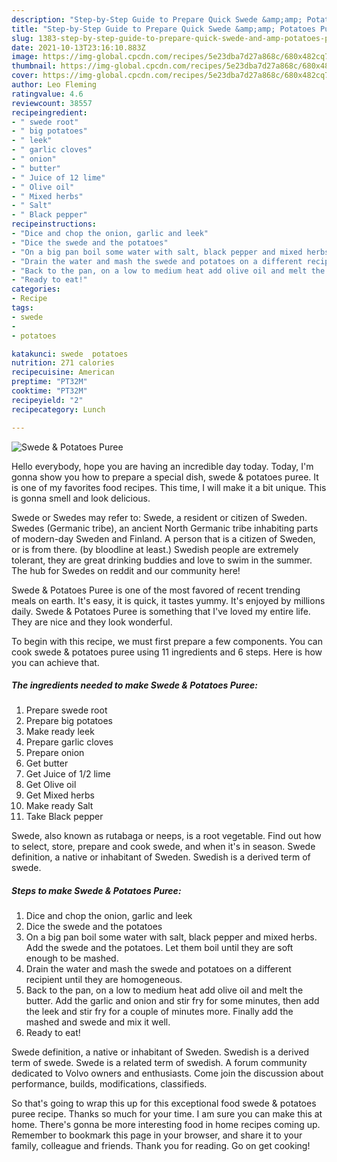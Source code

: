```yaml
---
description: "Step-by-Step Guide to Prepare Quick Swede &amp;amp; Potatoes Puree"
title: "Step-by-Step Guide to Prepare Quick Swede &amp;amp; Potatoes Puree"
slug: 1383-step-by-step-guide-to-prepare-quick-swede-and-amp-potatoes-puree
date: 2021-10-13T23:16:10.883Z
image: https://img-global.cpcdn.com/recipes/5e23dba7d27a868c/680x482cq70/swede-potatoes-puree-recipe-main-photo.jpg
thumbnail: https://img-global.cpcdn.com/recipes/5e23dba7d27a868c/680x482cq70/swede-potatoes-puree-recipe-main-photo.jpg
cover: https://img-global.cpcdn.com/recipes/5e23dba7d27a868c/680x482cq70/swede-potatoes-puree-recipe-main-photo.jpg
author: Leo Fleming
ratingvalue: 4.6
reviewcount: 38557
recipeingredient:
- " swede root"
- " big potatoes"
- " leek"
- " garlic cloves"
- " onion"
- " butter"
- " Juice of 12 lime"
- " Olive oil"
- " Mixed herbs"
- " Salt"
- " Black pepper"
recipeinstructions:
- "Dice and chop the onion, garlic and leek"
- "Dice the swede and the potatoes"
- "On a big pan boil some water with salt, black pepper and mixed herbs. Add the swede and the potatoes. Let them boil until they are soft enough to be mashed."
- "Drain the water and mash the swede and potatoes on a different recipient until they are homogeneous."
- "Back to the pan, on a low to medium heat add olive oil and melt the butter. Add the garlic and onion and stir fry for some minutes, then add the leek and stir fry for a couple of minutes more. Finally add the mashed and swede and mix it well."
- "Ready to eat!"
categories:
- Recipe
tags:
- swede
- 
- potatoes

katakunci: swede  potatoes 
nutrition: 271 calories
recipecuisine: American
preptime: "PT32M"
cooktime: "PT32M"
recipeyield: "2"
recipecategory: Lunch

---
```



![Swede &amp; Potatoes Puree](https://img-global.cpcdn.com/recipes/5e23dba7d27a868c/680x482cq70/swede-potatoes-puree-recipe-main-photo.jpg)

Hello everybody, hope you are having an incredible day today. Today, I'm gonna show you how to prepare a special dish, swede &amp; potatoes puree. It is one of my favorites food recipes. This time, I will make it a bit unique. This is gonna smell and look delicious.

Swede or Swedes may refer to: Swede, a resident or citizen of Sweden. Swedes (Germanic tribe), an ancient North Germanic tribe inhabiting parts of modern-day Sweden and Finland. A person that is a citizen of Sweden, or is from there. (by bloodline at least.) Swedish people are extremely tolerant, they are great drinking buddies and love to swim in the summer. The hub for Swedes on reddit and our community here!

Swede &amp; Potatoes Puree is one of the most favored of recent trending meals on earth. It's easy, it is quick, it tastes yummy. It's enjoyed by millions daily. Swede &amp; Potatoes Puree is something that I've loved my entire life. They are nice and they look wonderful.


To begin with this recipe, we must first prepare a few components. You can cook swede &amp; potatoes puree using 11 ingredients and 6 steps. Here is how you can achieve that.

<!--inarticleads1-->

##### The ingredients needed to make Swede &amp; Potatoes Puree:

1. Prepare  swede root
1. Prepare  big potatoes
1. Make ready  leek
1. Prepare  garlic cloves
1. Prepare  onion
1. Get  butter
1. Get  Juice of 1/2 lime
1. Get  Olive oil
1. Get  Mixed herbs
1. Make ready  Salt
1. Take  Black pepper


Swede, also known as rutabaga or neeps, is a root vegetable. Find out how to select, store, prepare and cook swede, and when it&#39;s in season. Swede definition, a native or inhabitant of Sweden. Swedish is a derived term of swede. 

<!--inarticleads2-->

##### Steps to make Swede &amp; Potatoes Puree:

1. Dice and chop the onion, garlic and leek
1. Dice the swede and the potatoes
1. On a big pan boil some water with salt, black pepper and mixed herbs. Add the swede and the potatoes. Let them boil until they are soft enough to be mashed.
1. Drain the water and mash the swede and potatoes on a different recipient until they are homogeneous.
1. Back to the pan, on a low to medium heat add olive oil and melt the butter. Add the garlic and onion and stir fry for some minutes, then add the leek and stir fry for a couple of minutes more. Finally add the mashed and swede and mix it well.
1. Ready to eat!


Swede definition, a native or inhabitant of Sweden. Swedish is a derived term of swede. Swede is a related term of swedish. A forum community dedicated to Volvo owners and enthusiasts. Come join the discussion about performance, builds, modifications, classifieds. 

So that's going to wrap this up for this exceptional food swede &amp; potatoes puree recipe. Thanks so much for your time. I am sure you can make this at home. There's gonna be more interesting food in home recipes coming up. Remember to bookmark this page in your browser, and share it to your family, colleague and friends. Thank you for reading. Go on get cooking!
